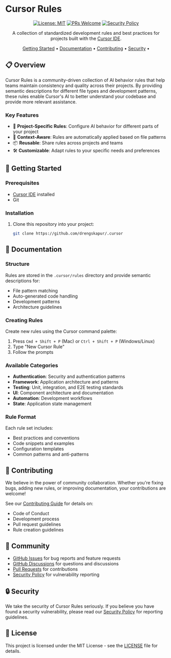 # Cursor Rules

<div align="center">

[![License: MIT](https://img.shields.io/badge/License-MIT-blue.svg)](LICENSE)
[![PRs Welcome](https://img.shields.io/badge/PRs-welcome-brightgreen.svg)](CONTRIBUTING.md)
[![Security Policy](https://img.shields.io/badge/Security-Policy-red.svg)](SECURITY.md)

A collection of standardized development rules and best practices for projects built with the [Cursor IDE](https://cursor.sh).

[Getting Started](#-getting-started) •
[Documentation](#-documentation) •
[Contributing](#-contributing) •
[Security](#-security) •

</div>

## 📋 Overview

Cursor Rules is a community-driven collection of AI behavior rules that help teams maintain consistency and quality across their projects. By providing semantic descriptions for different file types and development patterns, these rules enable Cursor's AI to better understand your codebase and provide more relevant assistance.

### Key Features

- 🎯 **Project-Specific Rules**: Configure AI behavior for different parts of your project
- 🔄 **Context-Aware**: Rules are automatically applied based on file patterns
- 📦 **Reusable**: Share rules across projects and teams
- 🛠️ **Customizable**: Adapt rules to your specific needs and preferences

## 🚀 Getting Started

### Prerequisites

- [Cursor IDE](https://cursor.sh) installed
- Git

### Installation

1. Clone this repository into your project:

   ```bash
   git clone https://github.com/drengskapur/.cursor
   ```

## 📖 Documentation

### Structure

Rules are stored in the `.cursor/rules` directory and provide semantic descriptions for:

- File pattern matching
- Auto-generated code handling
- Development patterns
- Architecture guidelines

### Creating Rules

Create new rules using the Cursor command palette:

1. Press `Cmd + Shift + P` (Mac) or `Ctrl + Shift + P` (Windows/Linux)
2. Type "New Cursor Rule"
3. Follow the prompts

### Available Categories

- **Authentication**: Security and authentication patterns
- **Framework**: Application architecture and patterns
- **Testing**: Unit, integration, and E2E testing standards
- **UI**: Component architecture and documentation
- **Automation**: Development workflows
- **State**: Application state management

### Rule Format

Each rule set includes:

- Best practices and conventions
- Code snippets and examples
- Configuration templates
- Common patterns and anti-patterns

## 🤝 Contributing

We believe in the power of community collaboration. Whether you're fixing bugs, adding new rules, or improving documentation, your contributions are welcome!

See our [Contributing Guide](CONTRIBUTING.md) for details on:

- Code of Conduct
- Development process
- Pull request guidelines
- Rule creation guidelines

## 💬 Community

- [GitHub Issues](../../issues) for bug reports and feature requests
- [GitHub Discussions](../../discussions) for questions and discussions
- [Pull Requests](../../pulls) for contributions
- [Security Policy](SECURITY.md) for vulnerability reporting

## 🔒 Security

We take the security of Cursor Rules seriously. If you believe you have found a security vulnerability, please read our [Security Policy](SECURITY.md) for reporting guidelines.

## 📄 License

This project is licensed under the MIT License - see the [LICENSE](LICENSE) file for details.
